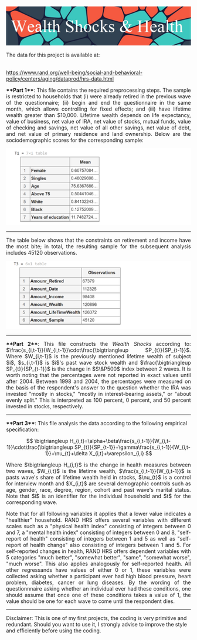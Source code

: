 ![](https://github.com/MarkMH/wealth_health/blob/1eee2f178f036ca226e7ec672ecc4fe690817010/images/banner_wealth_health.jpg)

<p align="justify" style="text-align:justify"> 
The data for this project is available at: 
<br/><br/>

https://www.rand.org/well-being/social-and-behavioral-policy/centers/aging/dataprod/hrs-data.html 
</p>


<p align="justify" style="text-align:justify"> 
<b>**Part 1**</b>: This file contains the required preprocessing steps. The sample is restricted to households that (i) were already retired in the previous wave of the questionnaire; (ii) begin and end the questionnaire in the same month, which allows controlling for fixed effects; and (iii) have lifetime wealth greater than $10,000. Lifetime wealth depends on life expectancy, value of business, net value of IRA, net value of stocks, mutual funds, value of checking and savings, net value of all other savings, net value of debt, and net value of primary residence and land ownership. Below are the sociodemographic scores for the corresponding sample:  
</p>


![](https://github.com/MarkMH/wealth_health/blob/1eee2f178f036ca226e7ec672ecc4fe690817010/images/data_demographics.png)

---

<p align="justify" style="text-align:justify"> 
The table below shows that the constraints on retirement and income have the most bite; in total, the resulting sample for the subsequent analysis includes 45120 observations. 
</p>

![](https://github.com/MarkMH/wealth_health/blob/1eee2f178f036ca226e7ec672ecc4fe690817010/images/data_assumptions.png)

---

<p align="justify" style="text-align:justify"> 
<b>**Part 2**</b>: This file constructs the <i>Wealth Shocks</i> according to: $\frac{s_{i,t-1}}{W_{i,t-1}}\cdot\frac{\bigtriangleup SP_{t}}{SP_{t-1}}$. Where $W_{i,t-1}$ is the previously mentioned lifetime wealth of subject $i$, $s_{i,t-1}$ is $i$'s past wave stock wealth and $\frac{\bigtriangleup SP_{t}}{SP_{t-1}}$ is the change in $S\&P500$ index between 2 waves. It is worth noting that the percentages were not reported in exact values until after 2004. Between 1998 and 2004, the percentages were measured on the basis of the respondent's answer to the question whether the IRA was invested "mostly in stocks," "mostly in interest-bearing assets," or "about evenly split." This is interpreted as 100 percent, 0 percent, and 50 percent invested in stocks, respectively. 
</p>

---

<p> 
<b>**Part 3**</b>: This file analysis the data according to the following empirical specification: 

$$
\bigtriangleup H_{i,t}=\alpha+\beta\frac{s_{i,t-1}}{W_{i,t-1}}\cdot\frac{\bigtriangleup SP_{t}}{SP_{t-1}}+\gamma\frac{s_{i,t-1}}{W_{i,t-1}}+\nu_{t}+\delta X_{i,t}+\varepsilon_{i,i}
$$
</p>

<p align="justify" style="text-align:justify"> 
Where $\bigtriangleup H_{i,t}$ is the change in health measures between two waves,  $W_{i,t}$ is the lifetime wealth, $\frac{s_{i,t-1}}{W_{i,t-1}}$ is pasts wave's share of lifetime wealth held in stocks, $\nu_{t}$ is a control for interview month and $X_{i,t}$ are several demographic controls such as age, gender, race, degree, region, cohort and past wave's marital status. Note that $i$ is an identifier for the individual household and $t$ for the corresponding wave.
</p>

<p align="justify" style="text-align:justify"> 
Note that for all following variables it applies that a lower value indicates a "healthier" household. RAND HRS offers several variables with different scales such as a "physical health index" consisting of integers between 0 and 7, a "mental health index" consisting of integers between 0 and 8, "self-report of health" consisting of integers between 1 and 5 as well as "self-report of health change" also consisting of integers between 1 and 5. For self-reported changes in health, RAND HRS offers dependent variables with 5 categories "much better", "somewhat better", "same", "somewhat worse", "much worse". This also applies analogously for self-reported health. All other regressands have values of either 0 or 1, these variables were collected asking whether a participant ever had high blood pressure, heart problem, diabetes, cancer or lung diseases. By the wording of the questionnnaire asking whether an individual ever had these conditions, one should assume that once one of these conditions takes a value of 1, the value should be one for each wave to come until the respondent dies. 
</p>

---

<p>
Disclaimer: This is one of my first projects, the coding is very primitive and redundant. Should you want to use it, I strongly advise to improve the style and efficiently before using the coding. 
</p>

